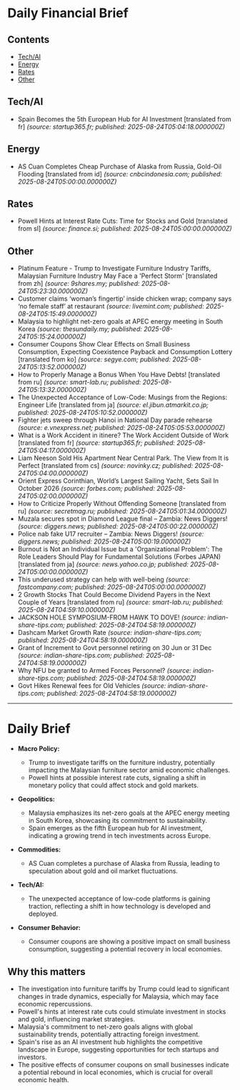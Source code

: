 # Daily Financial Brief

## Contents
- [Tech/AI](#tech-ai)
- [Energy](#energy)
- [Rates](#rates)
- [Other](#other)

## Tech/AI

- Spain Becomes the 5th European Hub for AI Investment [translated from fr]  _(source: startup365.fr; published: 2025-08-24T05:04:18.000000Z)_

## Energy

- AS Cuan Completes Cheap Purchase of Alaska from Russia, Gold-Oil Flooding [translated from id]  _(source: cnbcindonesia.com; published: 2025-08-24T05:00:00.000000Z)_

## Rates

- Powell Hints at Interest Rate Cuts: Time for Stocks and Gold [translated from sl]  _(source: finance.si; published: 2025-08-24T05:00:00.000000Z)_

## Other

- Platinum Feature - Trump to Investigate Furniture Industry Tariffs, Malaysian Furniture Industry May Face a 'Perfect Storm' [translated from zh]  _(source: 9shares.my; published: 2025-08-24T05:23:30.000000Z)_
- Customer claims ‘woman’s fingertip’ inside chicken wrap; company says ‘no female staff’ at restaurant  _(source: livemint.com; published: 2025-08-24T05:15:49.000000Z)_
- Malaysia to highlight net-zero goals at APEC energy meeting in South Korea  _(source: thesundaily.my; published: 2025-08-24T05:15:24.000000Z)_
- Consumer Coupons Show Clear Effects on Small Business Consumption, Expecting Coexistence Payback and Consumption Lottery [translated from ko]  _(source: segye.com; published: 2025-08-24T05:13:52.000000Z)_
- How to Properly Manage a Bonus When You Have Debts! [translated from ru]  _(source: smart-lab.ru; published: 2025-08-24T05:13:32.000000Z)_
- The Unexpected Acceptance of Low-Code: Musings from the Regions: Engineer Life [translated from ja]  _(source: el.jibun.atmarkit.co.jp; published: 2025-08-24T05:10:52.000000Z)_
- Fighter jets sweep through Hanoi in National Day parade rehearse  _(source: e.vnexpress.net; published: 2025-08-24T05:05:53.000000Z)_
- What is a Work Accident in itinere? The Work Accident Outside of Work [translated from fr]  _(source: startup365.fr; published: 2025-08-24T05:04:17.000000Z)_
- Liam Neeson Sold His Apartment Near Central Park. The View from It is Perfect [translated from cs]  _(source: novinky.cz; published: 2025-08-24T05:04:00.000000Z)_
- Orient Express Corinthian, World’s Largest Sailing Yacht, Sets Sail In October 2026  _(source: forbes.com; published: 2025-08-24T05:02:00.000000Z)_
- How to Criticize Properly Without Offending Someone [translated from ru]  _(source: secretmag.ru; published: 2025-08-24T05:01:34.000000Z)_
- Muzala secures spot in Diamond League final – Zambia: News Diggers!  _(source: diggers.news; published: 2025-08-24T05:00:22.000000Z)_
- Police nab fake U17 recruiter – Zambia: News Diggers!  _(source: diggers.news; published: 2025-08-24T05:00:19.000000Z)_
- Burnout is Not an Individual Issue but a 'Organizational Problem': The Role Leaders Should Play for Fundamental Solutions (Forbes JAPAN) [translated from ja]  _(source: news.yahoo.co.jp; published: 2025-08-24T05:00:00.000000Z)_
- This underused strategy can help with well-being  _(source: fastcompany.com; published: 2025-08-24T05:00:00.000000Z)_
- 2 Growth Stocks That Could Become Dividend Payers in the Next Couple of Years [translated from ru]  _(source: smart-lab.ru; published: 2025-08-24T04:59:10.000000Z)_
- JACKSON HOLE SYMPOSIUM-FROM HAWK TO DOVE!  _(source: indian-share-tips.com; published: 2025-08-24T04:58:19.000000Z)_
- Dashcam Market Growth Rate  _(source: indian-share-tips.com; published: 2025-08-24T04:58:19.000000Z)_
- Grant of Increment to Govt personnel retiring on 30 Jun or 31 Dec  _(source: indian-share-tips.com; published: 2025-08-24T04:58:19.000000Z)_
- Why NFU be granted to Armed Forces Personnel?  _(source: indian-share-tips.com; published: 2025-08-24T04:58:19.000000Z)_
- Govt Hikes Renewal fees for Old Vehicles  _(source: indian-share-tips.com; published: 2025-08-24T04:58:19.000000Z)_


---

# Daily Brief

- **Macro Policy:**
  - Trump to investigate tariffs on the furniture industry, potentially impacting the Malaysian furniture sector amid economic challenges.
  - Powell hints at possible interest rate cuts, signaling a shift in monetary policy that could affect stock and gold markets.

- **Geopolitics:**
  - Malaysia emphasizes its net-zero goals at the APEC energy meeting in South Korea, showcasing its commitment to sustainability.
  - Spain emerges as the fifth European hub for AI investment, indicating a growing trend in tech investments across Europe.

- **Commodities:**
  - AS Cuan completes a purchase of Alaska from Russia, leading to speculation about gold and oil market fluctuations.

- **Tech/AI:**
  - The unexpected acceptance of low-code platforms is gaining traction, reflecting a shift in how technology is developed and deployed.

- **Consumer Behavior:**
  - Consumer coupons are showing a positive impact on small business consumption, suggesting a potential recovery in local economies.

## Why this matters
- The investigation into furniture tariffs by Trump could lead to significant changes in trade dynamics, especially for Malaysia, which may face economic repercussions.
- Powell's hints at interest rate cuts could stimulate investment in stocks and gold, influencing market strategies.
- Malaysia's commitment to net-zero goals aligns with global sustainability trends, potentially attracting foreign investment.
- Spain's rise as an AI investment hub highlights the competitive landscape in Europe, suggesting opportunities for tech startups and investors.
- The positive effects of consumer coupons on small businesses indicate a potential rebound in local economies, which is crucial for overall economic health.